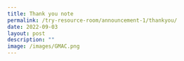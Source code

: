 ```yaml
---
title: Thank you note
permalink: /try-resource-room/announcement-1/thankyou/
date: 2022-09-03
layout: post
description: ""
image: /images/GMAC.png
---
```

